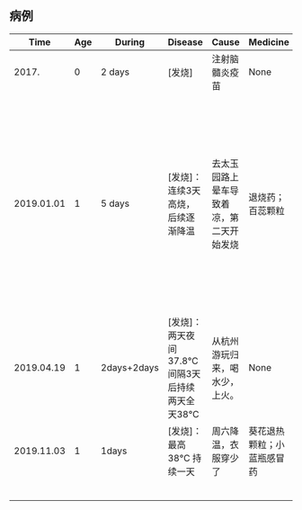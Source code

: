 <style type="text/css">
nav.navbar, header {
	display: none;
}
</style>

## 病例

| Time       | Age  | During      | Disease                                         | Cause                                    | Medicine         | Remarks                                                      |
| ---------- | ---- | ----------- | ----------------------------------------------- | ---------------------------------------- | ---------------- | ------------------------------------------------------------ |
| 2017.      | 0    | 2 days      | [发烧]                                          | 注射脑髓炎疫苗                           | None             |                                                              |
| 2019.01.01 | 1    | 5 days      | [发烧]：连续3天高烧，后续逐渐降温               | 去太玉园路上晕车导致着凉，第二天开始发烧 | 退烧药；百蕊颗粒 | 前三个晚上发烧将近40℃，晚上一直温水擦拭。去了721两次，第一次急诊不对症，病情没好转，第三天门诊换药，病情好转 |
| 2019.04.19 | 1    | 2days+2days | [发烧]：两天夜间37.8℃  间隔3天后持续两天全天38℃ | 从杭州游玩归来，喝水少，上火。           | None             |                                                              |
|       2019.11.03     | 1     |  1days       |  [发烧]：最高38℃ 持续一天                                              |                  周六降温，衣服穿少了                        |   葵花退热颗粒；小蓝瓶感冒药               |                                                              |
|            |      |             |                                                 |                                          |                  |                                                              |
|            |      |             |                                                 |                                          |                  |                                                              |
|            |      |             |                                                 |                                          |                  |                                                              |
|            |      |             |                                                 |                                          |                  |                                                              |
|            |      |             |                                                 |                                          |                  |                                                              |
|            |      |             |                                                 |                                          |                  |                                                              |

